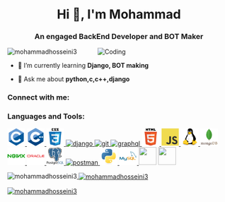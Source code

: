 <h1 align="center">Hi 👋, I'm Mohammad</h1>
<h3 align="center">An engaged BackEnd Developer and BOT Maker</h3>

<img align="right" alt="Coding" width="300" src="https://media.tenor.com/VpZ2Nf5gdRYAAAAM/pc-banging.gif">

<p align="left"> <img src="https://komarev.com/ghpvc/?username=mohammadhosseini3&label=Profile%20views&color=0e75b6&style=flat" alt="mohammadhosseini3" /> </p>

- 🌱 I’m currently learning **Django, BOT making**

- 💬 Ask me about **python,c,c++,django**

<h3 align="left">Connect with me:</h3>
<p align="left">
</p>

<h3 align="left">Languages and Tools:</h3>
<p align="left"> <a href="https://www.cprogramming.com/" target="_blank" rel="noreferrer"> <img src="https://raw.githubusercontent.com/devicons/devicon/master/icons/c/c-original.svg" alt="c" width="40" height="40"/> </a> <a href="https://www.w3schools.com/cpp/" target="_blank" rel="noreferrer"> <img src="https://raw.githubusercontent.com/devicons/devicon/master/icons/cplusplus/cplusplus-original.svg" alt="cplusplus" width="40" height="40"/> </a> <a href="https://www.w3schools.com/css/" target="_blank" rel="noreferrer"> <img src="https://raw.githubusercontent.com/devicons/devicon/master/icons/css3/css3-original-wordmark.svg" alt="css3" width="40" height="40"/> </a> <a href="https://www.djangoproject.com/" target="_blank" rel="noreferrer"> <img src="https://cdn.worldvectorlogo.com/logos/django.svg" alt="django" width="40" height="40"/> </a> <a href="https://git-scm.com/" target="_blank" rel="noreferrer"> <img src="https://www.vectorlogo.zone/logos/git-scm/git-scm-icon.svg" alt="git" width="40" height="40"/> </a> <a href="https://graphql.org" target="_blank" rel="noreferrer"> <img src="https://www.vectorlogo.zone/logos/graphql/graphql-icon.svg" alt="graphql" width="40" height="40"/> </a> <a href="https://www.w3.org/html/" target="_blank" rel="noreferrer"> <img src="https://raw.githubusercontent.com/devicons/devicon/master/icons/html5/html5-original-wordmark.svg" alt="html5" width="40" height="40"/> </a> <a href="https://developer.mozilla.org/en-US/docs/Web/JavaScript" target="_blank" rel="noreferrer"> <img src="https://raw.githubusercontent.com/devicons/devicon/master/icons/javascript/javascript-original.svg" alt="javascript" width="40" height="40"/> </a> <a href="https://www.linux.org/" target="_blank" rel="noreferrer"> <img src="https://raw.githubusercontent.com/devicons/devicon/master/icons/linux/linux-original.svg" alt="linux" width="40" height="40"/> </a> <a href="https://www.mongodb.com/" target="_blank" rel="noreferrer"> <img src="https://raw.githubusercontent.com/devicons/devicon/master/icons/mongodb/mongodb-original-wordmark.svg" alt="mongodb" width="40" height="40"/> </a> <a href="https://www.nginx.com" target="_blank" rel="noreferrer"> <img src="https://raw.githubusercontent.com/devicons/devicon/master/icons/nginx/nginx-original.svg" alt="nginx" width="40" height="40"/> </a> <a href="https://www.oracle.com/" target="_blank" rel="noreferrer"> <img src="https://raw.githubusercontent.com/devicons/devicon/master/icons/oracle/oracle-original.svg" alt="oracle" width="40" height="40"/> </a> <a href="https://www.postgresql.org" target="_blank" rel="noreferrer"> <img src="https://raw.githubusercontent.com/devicons/devicon/master/icons/postgresql/postgresql-original-wordmark.svg" alt="postgresql" width="40" height="40"/> </a> <a href="https://postman.com" target="_blank" rel="noreferrer"> <img src="https://www.vectorlogo.zone/logos/getpostman/getpostman-icon.svg" alt="postman" width="40" height="40"/> </a> <a href="https://www.python.org" target="_blank" rel="noreferrer"> <img src="https://raw.githubusercontent.com/devicons/devicon/master/icons/python/python-original.svg" alt="python" width="40" height="40"/> </a><a href="https://www.mysql.com/" target="_blank" rel="noreferrer"> <img src="https://raw.githubusercontent.com/devicons/devicon/master/icons/mysql/mysql-original-wordmark.svg" alt="mysql" width="40" height="40"/> </a><a href="https://www.metatrader5.com/" target="_blank" rel="noreferrer"><img src="https://actufinance.fr/wp-content/uploads/2020/07/metatrader-5-300x300.png" width="40" height="40" /></a> <a href="https://www.metatrader5.com/en/automated-trading" target="_blank" rel="noreferrer"><img src="https://th.bing.com/th/id/R.23d2ab94148bf5c666a505374f69eaf8?rik=AtNpGEc8HfDEeg&pid=ImgRaw&r=0" width="40" height="40"/> </p>

<p><img align="left" src="https://github-readme-stats.vercel.app/api/top-langs?username=mohammadhosseini3&show_icons=true&locale=en&layout=compact" alt="mohammadhosseini3" /></p>

<p>&nbsp;<img align="center" src="https://github-readme-stats.vercel.app/api?username=mohammadhosseini3&show_icons=true&locale=en" alt="mohammadhosseini3" /></p>

<p><img align="center" src="https://github-readme-streak-stats.herokuapp.com/?user=mohammadhosseini3&" alt="mohammadhosseini3" /></p>

